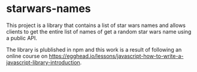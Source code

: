 # starwars-names
This project is a library that contains a list of star wars names and allows clients to get the entire list of names of get a random star wars name using a public API.

The library is plublished in npm and this work is a result of following an online course on https://egghead.io/lessons/javascript-how-to-write-a-javascript-library-introduction.
